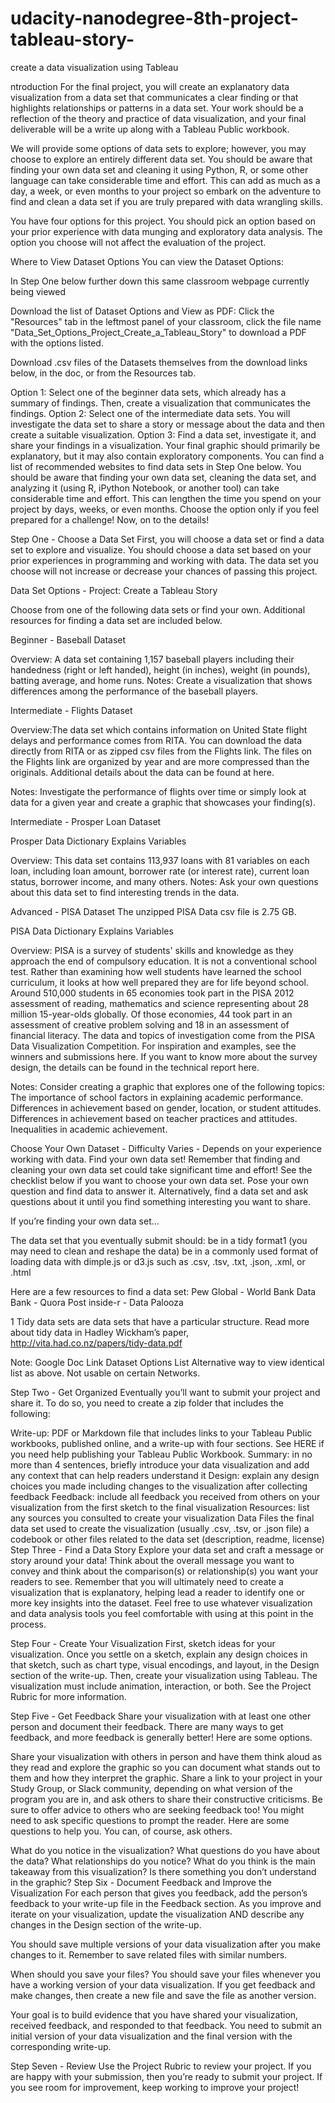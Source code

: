 # udacity-nanodegree-8th-project-tableau-story-
create a data visualization using Tableau 

ntroduction
For the final project, you will create an explanatory data visualization from a data set that communicates a clear finding or that highlights relationships or patterns in a data set. Your work should be a reflection of the theory and practice of data visualization, and your final deliverable will be a write up along with a Tableau Public workbook.

We will provide some options of data sets to explore; however, you may choose to explore an entirely different data set. You should be aware that finding your own data set and cleaning it using Python, R, or some other language can take considerable time and effort. This can add as much as a day, a week, or even months to your project so embark on the adventure to find and clean a data set if you are truly prepared with data wrangling skills.

You have four options for this project. You should pick an option based on your prior experience with data munging and exploratory data analysis. The option you choose will not affect the evaluation of the project.

Where to View Dataset Options You can view the Dataset Options:

In Step One below further down this same classroom webpage currently being viewed

Download the list of Dataset Options and View as PDF: Click the "Resources" tab in the leftmost panel of your classroom, click the file name "Data_Set_Options_Project_Create_a_Tableau_Story" to download a PDF with the options listed.

Download .csv files of the Datasets themselves from the download links below, in the doc, or from the Resources tab.

Option 1: Select one of the beginner data sets, which already has a summary of findings. Then, create a visualization that communicates the findings.
Option 2: Select one of the intermediate data sets. You will investigate the data set to share a story or message about the data and then create a suitable visualization.
Option 3: Find a data set, investigate it, and share your findings in a visualization. Your final graphic should primarily be explanatory, but it may also contain exploratory components. You can find a list of recommended websites to find data sets in Step One below. You should be aware that finding your own data set, cleaning the data set, and analyzing it (using R, iPython Notebook, or another tool) can take considerable time and effort. This can lengthen the time you spend on your project by days, weeks, or even months. Choose the option only if you feel prepared for a challenge!
Now, on to the details!

Step One - Choose a Data Set
First, you will choose a data set or find a data set to explore and visualize. You should choose a data set based on your prior experiences in programming and working with data. The data set you choose will not increase or decrease your chances of passing this project.

Data Set Options - Project: Create a Tableau Story

Choose from one of the following data sets or find your own. Additional resources for finding a data set are included below.

Beginner - Baseball Dataset

Overview: A data set containing 1,157 baseball players including their handedness (right or left handed), height (in inches), weight (in pounds), batting average, and home runs. Notes: Create a visualization that shows differences among the performance of the baseball players.

Intermediate - Flights Dataset

Overview:The data set which contains information on United State flight delays and performance comes from RITA. You can download the data directly from RITA or as zipped csv files from the Flights link. The files on the Flights link are organized by year and are more compressed than the originals. Additional details about the data can be found at here.

Notes: Investigate the performance of flights over time or simply look at data for a given year and create a graphic that showcases your finding(s).

Intermediate - Prosper Loan Dataset

Prosper Data Dictionary Explains Variables

Overview: This data set contains 113,937 loans with 81 variables on each loan, including loan amount, borrower rate (or interest rate), current loan status, borrower income, and many others. Notes: Ask your own questions about this data set to find interesting trends in the data.

Advanced - PISA Dataset The unzipped PISA Data csv file is 2.75 GB.

PISA Data Dictionary Explains Variables

Overview: PISA is a survey of students' skills and knowledge as they approach the end of compulsory education. It is not a conventional school test. Rather than examining how well students have learned the school curriculum, it looks at how well prepared they are for life beyond school. Around 510,000 students in 65 economies took part in the PISA 2012 assessment of reading, mathematics and science representing about 28 million 15-year-olds globally. Of those economies, 44 took part in an assessment of creative problem solving and 18 in an assessment of financial literacy. The data and topics of investigation come from the PISA Data Visualization Competition. For inspiration and examples, see the winners and submissions here. If you want to know more about the survey design, the details can be found in the technical report here.

Notes: Consider creating a graphic that explores one of the following topics: The importance of school factors in explaining academic performance. Differences in achievement based on gender, location, or student attitudes. Differences in achievement based on teacher practices and attitudes. Inequalities in academic achievement.

Choose Your Own Dataset - Difficulty Varies - Depends on your experience working with data. Find your own data set! Remember that finding and cleaning your own data set could take significant time and effort! See the checklist below if you want to choose your own data set. Pose your own question and find data to answer it. Alternatively, find a data set and ask questions about it until you find something interesting you want to share.

If you’re finding your own data set…

The data set that you eventually submit should: be in a tidy format1 (you may need to clean and reshape the data) be in a commonly used format of loading data with dimple.js or d3.js such as .csv, .tsv, .txt, .json, .xml, or .html

Here are a few resources to find a data set: Pew Global - World Bank Data Bank - Quora Post inside-r - Data Palooza

1 Tidy data sets are data sets that have a particular structure. Read more about tidy data in Hadley Wickham’s paper, http://vita.had.co.nz/papers/tidy-data.pdf

Note: Google Doc Link Dataset Options List Alternative way to view identical list as above. Not usable on certain Networks.

Step Two - Get Organized
Eventually you’ll want to submit your project and share it. To do so, you need to create a zip folder that includes the following:

Write-up: PDF or Markdown file that includes links to your Tableau Public workbooks, published online, and a write-up with four sections. See HERE if you need help publishing your Tableau Public Workbook.
Summary: in no more than 4 sentences, briefly introduce your data visualization and add any context that can help readers understand it
Design: explain any design choices you made including changes to the visualization after collecting feedback
Feedback: include all feedback you received from others on your visualization from the first sketch to the final visualization
Resources: list any sources you consulted to create your visualization
Data Files
the final data set used to create the visualization (usually .csv, .tsv, or .json file)
a codebook or other files related to the data set (description, readme, license)
Step Three - Find a Data Story
Explore your data set and craft a message or story around your data! Think about the overall message you want to convey and think about the comparison(s) or relationship(s) you want your readers to see. Remember that you will ultimately need to create a visualization that is explanatory, helping lead a reader to identify one or more key insights into the dataset. Feel free to use whatever visualization and data analysis tools you feel comfortable with using at this point in the process.

Step Four - Create Your Visualization
First, sketch ideas for your visualization. Once you settle on a sketch, explain any design choices in that sketch, such as chart type, visual encodings, and layout, in the Design section of the write-up. Then, create your visualization using Tableau. The visualization must include animation, interaction, or both. See the Project Rubric for more information.

Step Five - Get Feedback
Share your visualization with at least one other person and document their feedback. There are many ways to get feedback, and more feedback is generally better! Here are some options.

Share your visualization with others in person and have them think aloud as they read and explore the graphic so you can document what stands out to them and how they interpret the graphic.
Share a link to your project in your Study Group, or Slack community, depending on what version of the program you are in, and ask others to share their constructive criticisms. Be sure to offer advice to others who are seeking feedback too!
You might need to ask specific questions to prompt the reader. Here are some questions to help you. You can, of course, ask others.

What do you notice in the visualization?
What questions do you have about the data?
What relationships do you notice?
What do you think is the main takeaway from this visualization?
Is there something you don’t understand in the graphic?
Step Six - Document Feedback and Improve the Visualization
For each person that gives you feedback, add the person’s feedback to your write-up file in the Feedback section. As you improve and iterate on your visualization, update the visualization AND describe any changes in the Design section of the write-up.

You should save multiple versions of your data visualization after you make changes to it. Remember to save related files with similar numbers.

When should you save your files? You should save your files whenever you have a working version of your data visualization. If you get feedback and make changes, then create a new file and save the file as another version.

Your goal is to build evidence that you have shared your visualization, received feedback, and responded to that feedback. You need to submit an initial version of your data visualization and the final version with the corresponding write-up.

Step Seven - Review
Use the Project Rubric to review your project. If you are happy with your submission, then you’re ready to submit your project. If you see room for improvement, keep working to improve your project!


